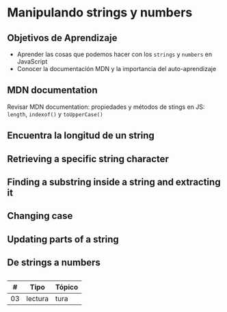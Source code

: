 # Manipulando strings y numbers
## Objetivos de Aprendizaje
- Aprender las cosas que podemos hacer con los `strings` y `numbers` en JavaScript
- Conocer la documentación MDN y la importancia del auto-aprendizaje

## MDN documentation
Revisar MDN documentation: propiedades y métodos de stings en JS: `length`, `indexof()` y `toUpperCase()`

## Encuentra la longitud de un string

## Retrieving a specific string character

## Finding a substring inside a string and extracting it

## Changing case

## Updating parts of a string

## De strings a numbers

##





| # | Tipo | Tópico           
| - | ----- | -----
| 03 | lectura | tura | Métodos comunes `toString()`, `toFixed()` y `parseInt()`
